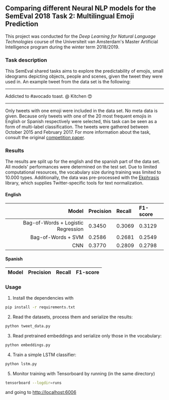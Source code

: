## Comparing different Neural NLP models for the SemEval 2018 Task 2: Multilingual Emoji Prediction

This project was conducted for the *Deep Learning for Natural Language Technologies* course of the Universiteit van Amsterdam's
Master Artificial Intelligence program during the winter term 2018/2019. 

### Task description

This SemEval shared tasks aims to explore the predictability of emojis, small ideograms depicting objects, people and
scenes, given the tweet they were used in. An example tweet from the data set is the following:

---
Addicted to #avocado toast. @ Kitchen :heart_eyes:

--- 
Only tweets with one emoji were included in the data set. No meta data is given. Because only tweets with one of the 20 
most frequent emojis in English or Spanish respectively were selected, this task can be seen as a form of multi-label 
classification. The tweets were gathered between October 2015 and February 2017. For more information 
about the task, consult the original [competition paper](http://www.aclweb.org/anthology/S18-1003).

### Results

The results are split up for the english and the spanish part of the data set. All models' performances were determined 
on the test set. Due to limited computational resources, the vocabulary size during training 
was limited to 10.000 types. Additionally, the data was pre-processed with the [Ekphrasis](https://github.com/cbaziotis/ekphrasis)
library, which supplies Twitter-specific tools for text normalization. 

#### English 

|  Model|Precision |Recall  |F1-score  |
|------:|:----------|:-------|:---------|
|Bag-of-Words + Logistic Regression | 0.3450 | 0.3069 | 0.3129 |
|Bag-of-Words + SVM  | 0.2586 | 0.2681 | 0.2549 |
| CNN | 0.3770 | 0.2809 | 0.2798 |

#### Spanish

| Model | Precision | Recall | F1-score |
|------:|:----------|:-------|:---------|


### Usage

1. Install the dependencies with

```sh
pip install -r requirements.txt
```

2. Read the datasets, process them and serialize the results:

```sh
python tweet_data.py
```

3. Read pretrained embeddings and serialize only those in the vocabulary:

```sh
python embeddings.py
```

4. Train a simple LSTM classifier:

```sh
python lstm.py
```

5. Monitor training with Tensorboard by running (in the same directory)

```sh
tensorboard --logdir=runs
```

and going to [http://localhost:6006](http://localhost:6006)
